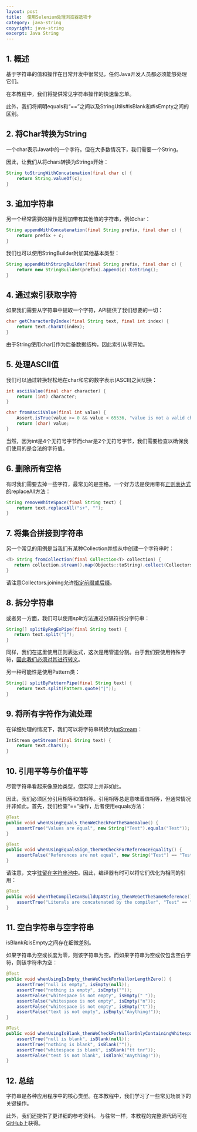 ```yaml
---
layout: post
title:  使用Selenium处理浏览器选项卡
category: java-string
copyright: java-string
excerpt: Java String
---
```


## 1. 概述

基于字符串的值和操作在日常开发中很常见，任何Java开发人员都必须能够处理它们。

在本教程中，我们将提供常见字符串操作的快速备忘单。

此外，我们将阐明equals和“==”之间以及StringUtils#isBlank和#isEmpty之间的区别。

## 2. 将Char转换为String

一个char表示Java中的一个字符。但在大多数情况下，我们需要一个String。

因此，让我们从将chars转换为Strings开始：

```java
String toStringWithConcatenation(final char c) {
    return String.valueOf(c);
}
```

## 3. 追加字符串

另一个经常需要的操作是附加带有其他值的字符串，例如char：

```java
String appendWithConcatenation(final String prefix, final char c) {
    return prefix + c;
}
```

我们也可以使用StringBuilder附加其他基本类型：

```java
String appendWithStringBuilder(final String prefix, final char c) {
    return new StringBuilder(prefix).append(c).toString();
}
```

## 4. 通过索引获取字符

如果我们需要从字符串中提取一个字符，API提供了我们想要的一切：

```java
char getCharacterByIndex(final String text, final int index) {
    return text.charAt(index);
}
```

由于String使用char[]作为后备数据结构，因此索引从零开始。

## 5. 处理ASCII值

我们可以通过转换轻松地在char和它的数字表示(ASCII)之间切换：

```java
int asciiValue(final char character) {
    return (int) character;
}

char fromAsciiValue(final int value) {
    Assert.isTrue(value >= 0 && value < 65536, "value is not a valid character");
    return (char) value;
}
```

当然，因为int是4个无符号字节而char是2个无符号字节，我们需要检查以确保我们使用的是合法的字符值。

## 6. 删除所有空格

有时我们需要去掉一些字符，最常见的是空格。一个好方法是使用带有[正则表达式的](https://www.tuyucheng.com/regular-expressions-java)replaceAll方法：

```java
String removeWhiteSpace(final String text) {
    return text.replaceAll("s+", "");
}
```

## 7. 将集合拼接到字符串

另一个常见的用例是当我们有某种Collection并想从中创建一个字符串时：

```java
<T> String fromCollection(final Collection<T> collection) { 
   return collection.stream().map(Objects::toString).collect(Collectors.joining(", "));
}
```

请注意Collectors.joining允许[指定前缀或后缀](https://www.tuyucheng.com/java-8-collectors)。

## 8. 拆分字符串

或者另一方面，我们可以使用split方法通过分隔符拆分字符串：

```java
String[] splitByRegExPipe(final String text) {
   return text.split("|");
}
```

同样，我们在这里使用正则表达式，这次是用管道分割。由于我们要使用特殊字符，[因此我们必须对其进行转义](https://www.tuyucheng.com/java-regexp-escape-char)。

另一种可能性是使用Pattern类：

```java
String[] splitByPatternPipe(final String text) {
    return text.split(Pattern.quote("|"));
}
```

## 9. 将所有字符作为流处理

在详细处理的情况下，我们可以将字符串转换为[IntStream](https://www.tuyucheng.com/java-string-to-stream)：

```java
IntStream getStream(final String text) {
    return text.chars();
}
```

## 10. 引用平等与价值平等

尽管字符串看起来像原始类型，但实际上并非如此。

因此，我们必须区分引用相等和值相等。引用相等总是意味着值相等，但通常情况并非如此。首先，我们检查“==”操作，后者使用equals方法：

```java
@Test
public void whenUsingEquals_thenWeCheckForTheSameValue() {
    assertTrue("Values are equal", new String("Test").equals("Test"));
}

@Test
public void whenUsingEqualsSign_thenWeCheckForReferenceEquality() {
    assertFalse("References are not equal", new String("Test") == "Test");
}
```

请注意，文字[驻留在字符串池中](https://www.tuyucheng.com/java-string-pool)。因此，编译器有时可以将它们优化为相同的引用：

```java
@Test
public void whenTheCompileCanBuildUpAString_thenWeGetTheSameReference() {
    assertTrue("Literals are concatenated by the compiler", "Test" == "Te"+"st");
}
```

## 11. 空白字符串与空字符串

isBlank和isEmpty之间存在细微差别。

如果字符串为空或长度为零，则该字符串为空。而如果字符串为空或仅包含空白字符，则该字符串为空：

```java
@Test
public void whenUsingIsEmpty_thenWeCheckForNullorLengthZero() {
    assertTrue("null is empty", isEmpty(null));
    assertTrue("nothing is empty", isEmpty(""));
    assertFalse("whitespace is not empty", isEmpty(" "));
    assertFalse("whitespace is not empty", isEmpty("n"));
    assertFalse("whitespace is not empty", isEmpty("t"));
    assertFalse("text is not empty", isEmpty("Anything!"));
}

@Test
public void whenUsingIsBlank_thenWeCheckForNullorOnlyContainingWhitespace() {
    assertTrue("null is blank", isBlank(null));
    assertTrue("nothing is blank", isBlank(""));
    assertTrue("whitespace is blank", isBlank("tt tnr"));
    assertFalse("test is not blank", isBlank("Anything!"));
}
```

## 12. 总结

字符串是各种应用程序中的核心类型。在本教程中，我们学习了一些常见场景下的关键操作。

此外，我们还提供了更详细的参考资料。
与往常一样，本教程的完整源代码可在[GitHub](https://github.com/tu-yucheng/taketoday-tutorial4j/tree/master/java-core-modules/java-string-algorithms-1)上获得。
